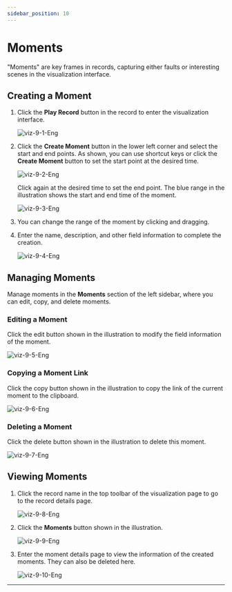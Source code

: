 ```yaml
---
sidebar_position: 10
---
```


# Moments

"Moments" are key frames in records, capturing either faults or interesting scenes in the visualization interface.

## Creating a Moment

1. Click the **Play Record** button in the record to enter the visualization interface.

   ![viz-9-1-Eng](./img/viz-9-1-Eng.png)

2. Click the **Create Moment** button in the lower left corner and select the start and end points. As shown, you can use shortcut keys or click the **Create Moment** button to set the start point at the desired time.

   ![viz-9-2-Eng](./img/viz-9-2-Eng.png)

   Click again at the desired time to set the end point. The blue range in the illustration shows the start and end time of the moment.

   ![viz-9-3-Eng](./img/viz-9-3-Eng.png)

3. You can change the range of the moment by clicking and dragging.

4. Enter the name, description, and other field information to complete the creation.

   ![viz-9-4-Eng](./img/viz-9-4-Eng.png)

## Managing Moments

Manage moments in the **Moments** section of the left sidebar, where you can edit, copy, and delete moments.

### Editing a Moment

Click the edit button shown in the illustration to modify the field information of the moment.

![viz-9-5-Eng](./img/viz-9-5-Eng.png)

### Copying a Moment Link

Click the copy button shown in the illustration to copy the link of the current moment to the clipboard.

![viz-9-6-Eng](./img/viz-9-6-Eng.png)

### Deleting a Moment

Click the delete button shown in the illustration to delete this moment.

![viz-9-7-Eng](./img/viz-9-7-Eng.png)

## Viewing Moments

1. Click the record name in the top toolbar of the visualization page to go to the record details page.

   ![viz-9-8-Eng](./img/viz-9-8-Eng.png)

2. Click the **Moments** button shown in the illustration.

   ![viz-9-9-Eng](./img/viz-9-9-Eng.png)

3. Enter the moment details page to view the information of the created moments. They can also be deleted here.

   ![viz-9-10-Eng](./img/viz-9-10-Eng.png)

---
